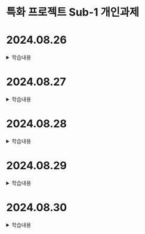 # 특화 프로젝트 Sub-1 개인과제

# 2024.08.26
<details>
<summary>학습내용</summary>
<div markdown="1">

# 스마트폰 앱 종류

## 1. 네이티브 앱
![Android](https://img.shields.io/badge/-Android-3DDC84?style=flat-square&logo=android&logoColor=white)
![Java](https://img.shields.io/badge/-Java-007396?style=flat-square&logo=java&logoColor=white)
![Kotlin](https://img.shields.io/badge/-Kotlin-0095D5?style=flat-square&logo=kotlin&logoColor=white)
![Android Studio](https://img.shields.io/badge/-Android%20Studio-3DDC84?style=flat-square&logo=android-studio&logoColor=white)

![Apple](https://img.shields.io/badge/-Apple-000000?style=flat-square&logo=apple&logoColor=white)
![Swift](https://img.shields.io/badge/-Swift-FA7343?style=flat-square&logo=swift&logoColor=white)
![Objective-C](https://img.shields.io/badge/-Objective--C-438eff?style=flat-square&logo=apple&logoColor=white)
![Xcode](https://img.shields.io/badge/-Xcode-147EFB?style=flat-square&logo=xcode&logoColor=white)

**OS에 특화된 개발**
- 장점: 가장 뛰어난 성능, 많은 기능 사용 가능
- 단점: 필요한 지식이 많아 개발 속도 느림

## 2. 크로스 플랫폼
![React Native](https://img.shields.io/badge/-React%20Native-61DAFB?style=flat-square&logo=react&logoColor=black)
![JavaScript](https://img.shields.io/badge/-JavaScript-F7DF1E?style=flat-square&logo=javascript&logoColor=black)

![Flutter](https://img.shields.io/badge/-Flutter-02569B?style=flat-square&logo=flutter&logoColor=white)
![Dart](https://img.shields.io/badge/-Dart-0175C2?style=flat-square&logo=dart&logoColor=white)

**하나의 언어로 여러 플랫폼 개발**
- 장점: 빠른 개발 가능
- 단점: 네이티브 대비 낮은 성능 및 기능 제한

## 3. 하이브리드 앱
![HTML5](https://img.shields.io/badge/-HTML5-E34F26?style=flat-square&logo=html5&logoColor=white)
![CSS3](https://img.shields.io/badge/-CSS3-1572B6?style=flat-square&logo=css3&logoColor=white)
![JavaScript](https://img.shields.io/badge/-JavaScript-F7DF1E?style=flat-square&logo=javascript&logoColor=black)

**하나의 언어로 여러 플랫폼 개발**
- 장점: 빠른 개발 가능
- 단점: 네이티브 대비 낮은 성능 및 기능 제한

# React Native? Expo?

![Android](https://img.shields.io/badge/-Android-3DDC84?style=flat-square&logo=android&logoColor=white)
![Apple](https://img.shields.io/badge/-iOS-000000?style=flat-square&logo=apple&logoColor=white)
&rarr;
![React Native](https://img.shields.io/badge/-React%20Native-61DAFB?style=flat-square&logo=react&logoColor=black)
&rarr;
![Expo](https://img.shields.io/badge/-Expo-000020?style=flat-square&logo=expo&logoColor=white)

React Native는 Android, iOS OS에서 별도로 개발하는 어려움을 해결하기 위해, JavaScript를 사용해서 한번에 개발할 수 있도록 FaceBook에서 출시한 크로스 플랫폼 프레임워크이다.

Expo는 이런 React Native를 더욱 단순화 해서 개발하기 쉽게 만든 Tool 이다.

Native &rarr; React Native &rarr; Expo 순으로 점점 더 직관적으로 쉽게 개발할 수 있지만, 반대로 새로운 기술이 Native에서 출시된 경우 반영되는 속도가 느리다는 단점이 있다. 이에 따라 Native에서 사용가능한 기능들을 Expo에서는 사용하지 못하는 경우가 발생한다.

# 실습 내용
Expo를 사용해서 React Native 프로젝트를 생성하고, 안드로이드 환경에서 생성한 앱을 실행해보는 간단한 실습을 진행했다. 이후 기존 웹사이트를 WebView를 통해 앱 환경에서 실행시키는 실습을 진행했다. (Project Directory : React Native/test)

<p float="left">
  <img src="/images/20240826/figure1.jpg" width="300" />
  <img src="/images/20240826/figure2.jpg" width="300" /> 
</p>

## 참고 링크
- [Expo](https://expo.dev/)
- [React Native](https://reactnative.dev/)
- [Expo WebView Docs](https://docs.expo.dev/versions/latest/sdk/webview/)

</div>
</details>

# 2024.08.27
<details>
<summary>학습내용</summary>
<div markdown="1">

# 블록체인 기술

## 등장 배경

블록체인 기술의 등장은 2008년 글로벌 금융 위기와 밀접한 관련이 있다. 리먼브라더스 사태는 중앙화된 금융 시스템의 취약성을 드러냈고, 이에 대한 대안을 모색하는 계기가 되었다.

- **금융 위기의 영향**: 대형 금융 기관들의 붕괴와 정부의 구제 금융으로 인한 중앙화된 시스템에 대한 불신
- **사토시 나카모토의 비트코인 백서**: 2008년 10월, 사토시 나카모토의 "Bitcoin: A Peer-to-Peer Electronic Cash System" 백서에서 중앙 통제 없이 운영되는 디지털 화폐 시스템이 제안됨
- **탈중앙화에 대한 요구**: 중개자 없이 직접적이고 안전한 거래를 할 수 있는 시스템에 대한 필요성
- **데이터 무결성의 중요성**: 데이터의 투명성과 신뢰성을 보장할 수 있는 기술적 해결책 필요

## 정의

블록체인은 분산 데이터베이스를 기반으로, 거래 정보를 안전하게 저장하고 관리하는 기술

- **분산 데이터베이스**: 데이터가 네트워크의 여러 참여자들에 의해 분산 저장됨
- **체인 구조**: 각 거래 정보가 담긴 '블록'들이 시간 순서대로 연결되어 '체인'을 형성
- **암호화 기술**: Hash 암호화 방식을 사용하여 데이터의 보안과 무결성을 보장

## 주요 특징

1. **분산성**
   - P2P(Peer-to-Peer) 네트워크를 기반
   - 중앙 서버나 관리자 없이 네트워크 참여자들이 직접 시스템을 유지
   - 단일 실패 지점(Single Point of Failure)을 제거하여 시스템의 안정성 향상

2. **투명성**
   - 모든 거래 내역이 네트워크 참여자들에게 공개됨
   - 누구나 거래 내역을 확인할 수 있어 시스템의 신뢰도가 향상됨

3. **불변성**
   - 한번 기록된 데이터는 수정이나 삭제가 사실상 불가능
   - 각 블록이 이전 블록의 정보를 포함하고 있어, 하나의 블록을 수정하려면 그 이후의 모든 블록을 수정해야 하고, 이는 데이터의 무결성을 보장하고 위변조를 방지한다.

4. **보안성**
   - Hash 암호화 기술을 사용하여 데이터를 보호
   - 분산 저장 방식으로 인해 해킹이나 공격에 대한 저항력이 높다.
   - 합의 알고리즘을 통해 네트워크의 신뢰성을 유지

## 작동 과정

1. **거래 발생**: 사용자가 거래를 시작한다.
2. **블록 생성**: 거래 정보가 블록에 기록된다.
3. **검증 과정**: 네트워크 참여자들이 블록의 유효성을 검증한다.
4. **블록 연결**: 검증된 블록이 기존의 블록체인에 연결된다.
5. **거래 완료**: 블록이 체인에 추가되면 거래가 완료된다.

## 블록체인 작동 과정 다이어그램

```mermaid
graph TD
    A[거래 발생] -->|거래 정보 전파| B[블록 생성]
    B -->|블록 전파| C{검증 과정}
    C -->|유효| D[블록 연결]
    C -->|무효| E[거부]
    D -->|체인에 추가| F[거래 완료]
    E -->|재검증 필요| A
```

</div>
</details>

# 2024.08.28
<details>
<summary>학습내용</summary>
<div markdown="1">
</div>
</details>

# 2024.08.29
<details>
<summary>학습내용</summary>
<div markdown="1">
</div>
</details>

# 2024.08.30
<details>
<summary>학습내용</summary>
<div markdown="1">
</div>
</details>
